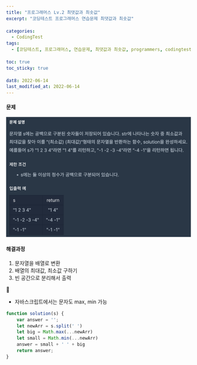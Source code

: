 ```yaml
---
title: "프로그래머스 Lv.2 최댓값과 최솟값"
excerpt: "코딩테스트 프로그래머스 연습문제 최댓값과 최솟값"

categories:
  - CodingTest
tags:
  - [코딩테스트, 프로그래머스, 연습문제, 최댓값과 최솟값, programmers, codingtest, 코딩테스트 연습]

toc: true
toc_sticky: true
 
dat8: 2022-06-14
last_modified_at: 2022-06-14
---
```


#### 문제
![33](/assets/images/33.png)

#### 해결과정
1. 문자열을 배열로 변환
2. 배열의 최대값, 최소값 구하기
3. 빈 공간으로 분리해서 출력

:pushpin: 
  * 자바스크립트에서는 문자도 max, min 가능

```javascript
function solution(s) {
    var answer = '';
    let newArr = s.split(' ')
    let big = Math.max(...newArr)
    let small = Math.min(...newArr)
    answer = small + ' ' + big
    return answer;
}
```